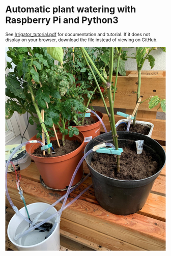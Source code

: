 # Automatic plant watering with Raspberry Pi and Python3

See [Irrigator_tutorial.pdf](https://github.com/Byproduct/RasPi-plant-waterer/blob/main/Irrigator_tutorial.pdf) for documentation and tutorial. If it does not display on your browser, download the file instead of viewing on GitHub. 

![RasPi plant waterer photo](https://github.com/Byproduct/RasPi-plant-waterer/blob/main/RasPi_plant_waterer.jpg "RasPi plant waterer photo")
